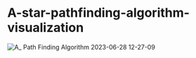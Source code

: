 # A-star-pathfinding-algorithm-visualization
![A_ Path Finding Algorithm 2023-06-28 12-27-09](https://github.com/soumyadeep9474/A-star-pathfinding-algorithm-visualization/assets/105192349/7da9429b-5aaf-48f5-8523-0600bd17e242)

